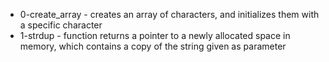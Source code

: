 * 0-create_array - creates an array of characters, and initializes them with a specific character
* 1-strdup - function returns a pointer to a newly allocated space in memory, which contains a copy of the string given as parameter

